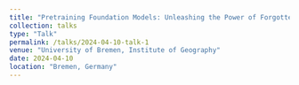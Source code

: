```yaml
---
title: "Pretraining Foundation Models: Unleashing the Power of Forgotten Spectra for Various Geological Applications"
collection: talks
type: "Talk"
permalink: /talks/2024-04-10-talk-1
venue: "University of Bremen, Institute of Geography"
date: 2024-04-10
location: "Bremen, Germany"
---
```

